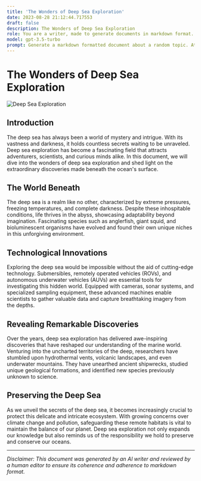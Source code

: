 ```yaml
---
title: 'The Wonders of Deep Sea Exploration'
date: 2023-08-28 21:12:44.717553
draft: false
description: The Wonders of Deep Sea Exploration
role: You are a writer, made to generate documents in markdown format. It is very important that all of the documents you generate are in valid markdown format.
model: gpt-3.5-turbo
prompt: Generate a markdown formatted document about a random topic. At the bottom, include a disclaimer explaining that the document was generated by you. The first line of the document should be the title. Make sure that the entire document is in proper markdown format, using a mix of various tags to make the document visually appealing.
---
```


# The Wonders of Deep Sea Exploration

![Deep Sea Exploration](https://www.example.com/deep-sea-exploration.jpg)

## Introduction

The deep sea has always been a world of mystery and intrigue. With its vastness and darkness, it holds countless secrets waiting to be unraveled. Deep sea exploration has become a fascinating field that attracts adventurers, scientists, and curious minds alike. In this document, we will dive into the wonders of deep sea exploration and shed light on the extraordinary discoveries made beneath the ocean's surface.

## The World Beneath

The deep sea is a realm like no other, characterized by extreme pressures, freezing temperatures, and complete darkness. Despite these inhospitable conditions, life thrives in the abyss, showcasing adaptability beyond imagination. Fascinating species such as anglerfish, giant squid, and bioluminescent organisms have evolved and found their own unique niches in this unforgiving environment.

## Technological Innovations

Exploring the deep sea would be impossible without the aid of cutting-edge technology. Submersibles, remotely operated vehicles (ROVs), and autonomous underwater vehicles (AUVs) are essential tools for investigating this hidden world. Equipped with cameras, sonar systems, and specialized sampling equipment, these advanced machines enable scientists to gather valuable data and capture breathtaking imagery from the depths.

## Revealing Remarkable Discoveries

Over the years, deep sea exploration has delivered awe-inspiring discoveries that have reshaped our understanding of the marine world. Venturing into the uncharted territories of the deep, researchers have stumbled upon hydrothermal vents, volcanic landscapes, and even underwater mountains. They have unearthed ancient shipwrecks, studied unique geological formations, and identified new species previously unknown to science.

## Preserving the Deep Sea

As we unveil the secrets of the deep sea, it becomes increasingly crucial to protect this delicate and intricate ecosystem. With growing concerns over climate change and pollution, safeguarding these remote habitats is vital to maintain the balance of our planet. Deep sea exploration not only expands our knowledge but also reminds us of the responsibility we hold to preserve and conserve our oceans.

---

*Disclaimer: This document was generated by an AI writer and reviewed by a human editor to ensure its coherence and adherence to markdown format.*